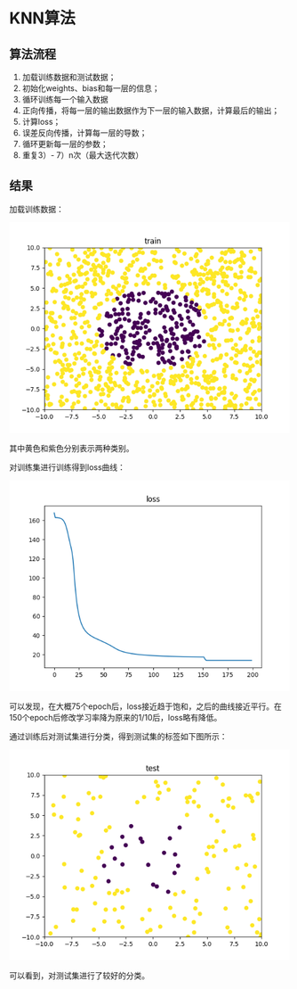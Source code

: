 # KNN算法
## 算法流程
1. 加载训练数据和测试数据；
2. 初始化weights、bias和每一层的信息；
3. 循环训练每一个输入数据
4. 正向传播，将每一层的输出数据作为下一层的输入数据，计算最后的输出；
5. 计算loss；
6. 误差反向传播，计算每一层的导数；
7. 循环更新每一层的参数；
8. 重复3）- 7）n次（最大迭代次数）

## 结果
加载训练数据：

![](save/train.png)

其中黄色和紫色分别表示两种类别。

对训练集进行训练得到loss曲线：

 ![](save/loss.png)

可以发现，在大概75个epoch后，loss接近趋于饱和，之后的曲线接近平行。在150个epoch后修改学习率降为原来的1/10后，loss略有降低。

通过训练后对测试集进行分类，得到测试集的标签如下图所示：

![](save/test.png)

可以看到，对测试集进行了较好的分类。

